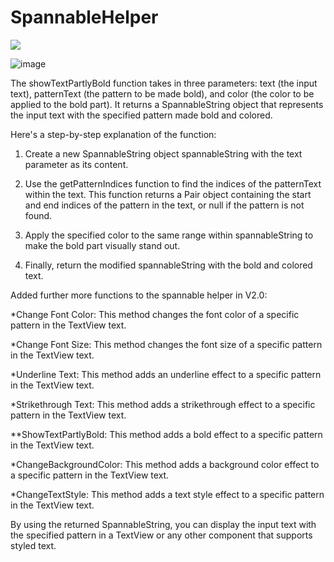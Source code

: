 # SpannableHelper
[![](https://jitpack.io/v/noaavielinmanage/SpannableHelper.svg)](https://jitpack.io/#noaavielinmanage/SpannableHelper)

![image](https://github.com/noaavielinmanage/SpannableHelper/assets/119415508/2a2bba94-e492-4295-978d-113e608899c1)

The showTextPartlyBold function takes in three parameters: text (the input text), patternText (the pattern to be made bold), and color (the color to be applied to the bold part). It returns a SpannableString object that represents the input text with the specified pattern made bold and colored.

Here's a step-by-step explanation of the function:

1. Create a new SpannableString object spannableString with the text parameter as its content.

2. Use the getPatternIndices function to find the indices of the patternText within the text. This function returns a Pair object containing the start and end indices of the pattern in the text, or null if the pattern is not found.

3. Apply the specified color to the same range within spannableString to make the bold part visually stand out.

4. Finally, return the modified spannableString with the bold and colored text.

Added further more functions to the spannable helper in V2.0:

*Change Font Color: This method changes the font color of a specific pattern in the TextView text.

*Change Font Size: This method changes the font size of a specific pattern in the TextView text.

*Underline Text: This method adds an underline effect to a specific pattern in the TextView text.

*Strikethrough Text: This method adds a strikethrough effect to a specific pattern in the TextView text.

**ShowTextPartlyBold: This method adds a bold effect to a specific pattern in the TextView text.

*ChangeBackgroundColor: This method adds a background color effect to a specific pattern in the TextView text.

*ChangeTextStyle: This method adds a text style effect to a specific pattern in the TextView text.

By using the returned SpannableString, you can display the input text with the specified pattern in a TextView or any other component that supports styled text.
